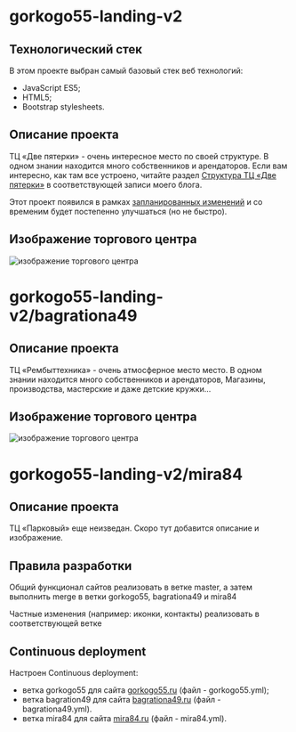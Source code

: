 # gorkogo55-landing-v2

## Технологический стек

В этом проекте выбран самый базовый стек веб технологий:

* JavaScript ES5;
* HTML5;
* Bootstrap stylesheets.

## Описание проекта

ТЦ «Две пятерки» - очень интересное место по своей структуре.
В одном знании находится много собственников и арендаторов.
Если вам интересно, как там все устроено, читайте раздел 
[Структура ТЦ «Две пятерки»](https://frontend-basics.blogspot.com/2019/05/first-review-gorkogo55.html) 
в соответствующей записи моего блога.

Этот проект появился в рамках [запланированных изменений](https://frontend-basics.blogspot.com/2019/06/update-requirements.html) и со временим будет постепенно улучшаться (но не быстро).

## Изображение торгового центра

![изображение торгового центра](https://github.com/VadimCpp/gorkogo55-landing-v2/blob/master/assets/%20readme/background.jpg)


# gorkogo55-landing-v2/bagrationa49

## Описание проекта

ТЦ «Рембыттехника» - очень атмосферное место место.
В одном знании находится много собственников и арендаторов,
Магазины, производства, мастерские и даже детские кружки...

## Изображение торгового центра

![изображение торгового центра](https://github.com/VadimCpp/gorkogo55-landing-v2/blob/bagrationa49/assets/%20readme/background.jpg)

# gorkogo55-landing-v2/mira84

## Описание проекта

ТЦ «Парковый» еще неизведан. Скоро тут добавится описание и изображение.

## Правила разработки

Общий функционал сайтов реализовать в ветке master, а затем выполнить merge в ветки gorkogo55, bagrationa49 и mira84

Частные изменения (например: иконки, контакты) реализовать в соответствующей ветке

## Continuous deployment

Настроен Continuous deployment:
* ветка gorkogo55 для сайта [gorkogo55.ru](https://gorkogo55.ru) (файл - gorkogo55.yml);
* ветка bagration49 для сайта [bagrationa49.ru](https://bagrationa49.ru) (файл - bagrationa49.yml).
* ветка mira84 для сайта [mira84.ru](https://mira84.ru) (файл - mira84.yml).
